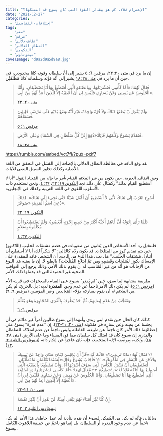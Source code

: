 ```yaml
---
title: "الإعتراض ٢٥٨، كم هو مِقدار القوة التي كان يسوع قد امتلكها؟"
date: "2021-12-27"
categories: 
  - "إختلافات-التفاصيل"
tags: 
  - "متى"
  - "مرقس"
  - "نطاق-دلالي"
  - "النطاق-الدلالي"
  - "التكوين"
  - "تيموثاوس"
coverImage: "d9a2d9a5d9a8.jpg"
---
```


إن ما يرد في [متى ٢٠: ٢٣](https://my.bible.com/bible/101/MAT.20.23)، [مرقس ٦: ٥](https://my.bible.com/bible/101/MRK.6.5) يشير إلى أنَّ سلطانه وقوته كانا محدودين، في حين أن ما يرد في [متى ٢٨: ١٨](https://my.bible.com/bible/101/MAT.28.18) يشير إلى أنَّه قوَّته وسلطانه كانا مُطلَقَيْن.

> فَقَالَ لَهُمَا: «أَمَّا كَأْسِي فَتَشْرَبَانِهَا، وَبِالصِّبْغَةِ الَّتِي أَصْطَبِغُ بِهَا أَنَا تَصْطَبِغَانِ. وَأَمَّا الْجُلُوسُ عَنْ يَمِيني وَعَنْ يَسَارِي فَلَيْسَ لِي أَنْ أُعْطِيَهُ إِلاَّ لِلَّذِينَ أُعِدَّ لَهُمْ مِنْ أَبِي».
> 
> [متى ٢٠: ٢٣](https://my.bible.com/bible/101/MAT.20.23)

> وَلَمْ يَقْدِرْ أَنْ يَصْنَعَ هُنَاكَ وَلاَ قُوَّةً وَاحِدَةً، غَيْرَ أَنَّهُ وَضَعَ يَدَيْهِ عَلَى مَرْضَى قَلِيلِينَ فَشَفَاهُمْ.
> 
> [مرقس ٦: ٥](https://my.bible.com/bible/101/MRK.6.5)

> فَتَقَدَّمَ يَسُوعُ وَكَلَّمَهُمْ قَائِلاً:«دُفِعَ إِلَيَّ كُلُّ سُلْطَانٍ فِي السَّمَاءِ وَعَلَى الأَرْضِ،
> 
> [متى ٢٨: ١٨](https://my.bible.com/bible/101/MAT.28.18)

https://rumble.com/embed/vot7fl/?pub=pxif7

لقد وقع الناقد في مغالطة النطاق الدلالي بالإضافة إلى الفشل في التحقق من اللغة الأصلية وكذلك تجاوز السياق النصي للآيات.

وفق التقاليد العبرية، حين يكون من غير الملائم القيام بأمر ما فإنَّه من المُعتاد القول ”أنا لا أستطيع القيام بذلك“ وكمثال على ذلك نجد [التكوين ١٩: ٢٢](https://my.bible.com/bible/101/GEN.19.22)، [٣٧: ٤](https://my.bible.com/bible/101/GEN.37.4). ونحن نستخدم ذات الأسلوب اللغوي في اللغة العربية وكذلك في الإنجليزية.

> أَسْرِعِ اهْرُبْ إِلَى هُنَاكَ لأَنِّي لاَ أَسْتَطِيعُ أَنْ أَفْعَلَ شَيْئًا حَتَّى تَجِيءَ إِلَى هُنَاكَ». لِذلِكَ دُعِيَ اسْمُ الْمَدِينَةِ «صُوغَرَ».
> 
> [التكوين ١٩: ٢٢](https://my.bible.com/bible/101/GEN.19.22)

> فَلَمَّا رَأَى إِخْوَتُهُ أَنَّ أَبَاهُمْ أَحَبَّهُ أَكْثَرَ مِنْ جَمِيعِ إِخْوَتِهِ أَبْغَضُوهُ، وَلَمْ يَسْتَطِيعُوا أَنْ يُكَلِّمُوهُ بِسَلاَمٍ.
> 
> [التكوين ٣٧: ٤](https://my.bible.com/bible/101/GEN.37.4)

فلنتخيل رد أحد الأشخاص الذين يُعانون من صعوبات في هضم مشتقات الحليب (اللاكتوز) حين يتم تقديم كوزٍ من المثلجات. قد يكون ردّه كالتالي: ”لا شكراً لك، أنا لا أستطيع أن أتناول مُشتقات الحليب.“ هل يعني هذا النوع من الردود أن الشخص فاقد للمقدرة على الإمساك بكوز المُثلجات وقَضمِهِ ومن ثمَّ ابتلاع المُثلَّجات؟ بالطبع لا. إن ما يعنيه هذا النوع من الإجابات هو أنَّه من غير المُناسب له أن يقوم بذلك الأمر، وذلك يرجع إلى العواقب الصحية غير الحميدة التي قد يحملها ذلك  الأمر.

بطريقة مشابهة لما سبق، حين ”لم يَقدِر“ يسوع على القيام بالمعجزات في قريته الأم ([مرقس ٦: ٥](https://my.bible.com/bible/101/MRK.6.5))، لم يكن ذلك الأمر ناجماً عن عدم وجود **المقدرة** لديه؛ بل بالحَرِيّ، لم يكن من الملائم له أن يقوم بمباركة هؤلاء المُعاندين وغير المؤمنين ([مرقس ٦: ٦](https://my.bible.com/bible/101/MRK.6.6)).

> وَتَعَجَّبَ مِنْ عَدَمِ إِيمَانِهِمْ. ثُمَّ أَخَذَ يَطُوفُ بِالْقُرَى المُجَاوِرَةِ وَهُوَ يُعَلِّمُ.
> 
> [مرقس ٦: ٦](https://my.bible.com/bible/101/MRK.6.6)

كذلك كان الحال حين تقدم ابني زبدي وأمهما إلى يسوع طالبين أمراً غير ملائم في أن يجلسا عن يمينه وعن يساره في ملكوته ([متى ٢٠: ٢١-٢٣](https://my.bible.com/bible/101/MAT.20.21-23)). إن ”عدم قدرة“ يسوع على إعطائهما ذلك الأمر كان ناجماً عن طبيعته الخاطئة وليس ناجماً عن عدم امتلاكه للسلطان والقدرة. إن يسوع كان قد امتلك كل سلطان مما في المساء وما على الأرض ([متى ٢٨: ١٨](https://my.bible.com/bible/101/MAT.28.18)). ولكنه، وبوصفه الإله المتجسد، فإنه كان عاجزاً عن إنكار ذاته ([تيموثاوس الثانية ٢: ١٣](https://my.bible.com/bible/101/2TI.2.13)).

> ٢١ فَقَالَ لَهَا:«مَاذَا تُرِيدِينَ؟» قَالَتْ لَهُ:«قُلْ أَنْ يَجْلِسَ ابْنَايَ هذَانِ وَاحِدٌ عَنْ يَمِينِكَ وَالآخَرُ عَنِ الْيَسَارِ فِي مَلَكُوتِكَ». ٢٢ فَأَجَابَ يَسُوعُ وَقَالَ:«لَسْتُمَا تَعْلَمَانِ مَا تَطْلُبَانِ. أَتَسْتَطِيعَانِ أَنْ تَشْرَبَا الْكَأْسَ الَّتِي سَوْفَ أَشْرَبُهَا أَنَا، وَأَنْ تَصْطَبِغَا بِالصِّبْغَةِ الَّتِي أَصْطَبغُ بِهَا أَنَا؟» قَالاَ لَهُ:«نَسْتَطِيعُ». ٢٣ فَقَالَ لَهُمَا: «أَمَّا كَأْسِي فَتَشْرَبَانِهَا، وَبِالصِّبْغَةِ الَّتِي أَصْطَبِغُ بِهَا أَنَا تَصْطَبِغَانِ. وَأَمَّا الْجُلُوسُ عَنْ يَمِيني وَعَنْ يَسَارِي فَلَيْسَ لِي أَنْ أُعْطِيَهُ إِلاَّ لِلَّذِينَ أُعِدَّ لَهُمْ مِنْ أَبِي».
> 
> [متى ٢٠: ٢١-٢٣](https://my.bible.com/bible/101/MAT.20.21-23)

> إِنْ كُنَّا غَيْرَ أُمَنَاءَ فَهُوَ يَبْقَى أَمِينًا، لَنْ يَقْدِرَ أَنْ يُنْكِرَ نَفْسَهُ.
> 
> [تيموثاوس الثانية ٢: ١٣](https://my.bible.com/bible/101/2TI.2.13)

وبالتالي فإنَّه لم يكن من المُمكن ليسوع أن يقوم بتأدية أي عمل خاطئ. هذا الأمر لم يكن ناجماً عن عدم وجود القدرة أو السلطان، بل إنما هو ناجمٌ عن حقيقة اللاهوت الكامل ليسوع.

